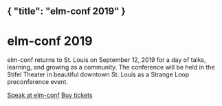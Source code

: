 { "title": "elm-conf 2019" }
---

# elm-conf 2019

elm-conf returns to St. Louis on September 12, 2019 for a day of talks, learning, and growing as a community. The conference will be held in the Stifel Theater in beautiful downtown St. Louis as a Strange Loop preconference event.

<a class="button" href="/speak-at-elm-conf">Speak at elm-conf</a>
<a class="button" href="/">Buy tickets</a>
